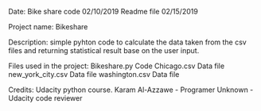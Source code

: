 Date:
Bike share code 02/10/2019
Readme file 02/15/2019

Project name:
Bikeshare

Description:
simple pyhton code to calculate the data taken from the csv files and returning statistical result base on the user input.

Files used in the project:
Bikeshare.py        Code
Chicago.csv         Data file
new_york_city.csv   Data file
washington.csv      Data file

Credits:
Udacity python course.
Karam Al-Azzawe - Programer
Unknown - Udacity code reviewer
